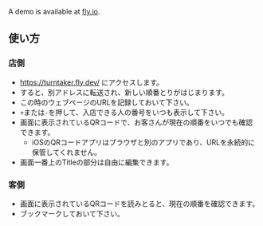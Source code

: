 A demo is available at <a href="https://turntaker.fly.dev/">fly.io</a>.

## 使い方

### 店側

* https://turntaker.fly.dev/ にアクセスします。
* すると、別アドレスに転送され、新しい順番とりがはじまります。
* この時のウェブページのURLを記録しておいて下さい。
* `+`または`-`を押して、入店できる人の番号をいつも表示して下さい。
* 画面に表示されているQRコードで、お客さんが現在の順番をいつでも確認できます。
  * iOSのQRコードアプリはブラウザと別のアプリであり、URLを永続的に保管してくれません。
* 画面一番上のTitleの部分は自由に編集できます。

### 客側

* 画面に表示されているQRコードを読みとると、現在の順番を確認できます。
* ブックマークしておいて下さい。
